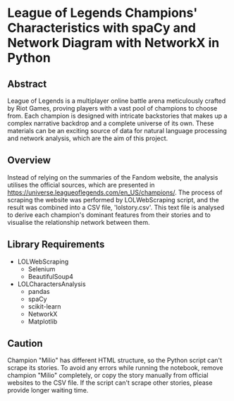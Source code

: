 # League of Legends Champions' Characteristics with spaCy and Network Diagram with NetworkX in Python
## Abstract
League of Legends is a multiplayer online battle arena meticulously crafted by Riot Games, proving players with a vast pool of champions to choose from. Each champion is designed with intricate backstories that makes up a complex narrative backdrop and a complete universe of its own. These materials can be an exciting source of data for natural language processing and network analysis, which are the aim of this project.
## Overview
Instead of relying on the summaries of the Fandom website, the analysis utilises the official sources, which are presented in https://universe.leagueoflegends.com/en_US/champions/. The process of scraping the website was performed by LOLWebScraping script, and the result was combined into a CSV file, 'lolstory.csv'. This text file is analysed to derive each champion's dominant features from their stories and to visualise the relationship network between them.
## Library Requirements
* LOLWebScraping
  + Selenium
  + BeautifulSoup4
* LOLCharactersAnalysis
  + pandas
  + spaCy
  + scikit-learn
  + NetworkX
  + Matplotlib

## Caution
Champion "Milio" has different HTML structure, so the Python script can't scrape its stories. To avoid any errors while running the notebook, remove champion "Milio" completely, or copy the story manually from official websites to the CSV file. If the script can't scrape other stories, please provide longer waiting time.

